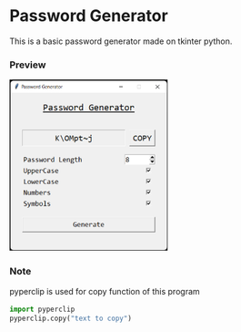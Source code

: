 # Password Generator
This is a basic password generator made on tkinter python.

### Preview
<img src="./docs/img/img_1.png" alt="MarineGEO circle logo" style="height: 300px;"/>

### Note
pyperclip is used for copy function of this program
```py
import pyperclip
pyperclip.copy("text to copy")
```